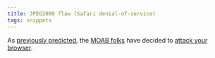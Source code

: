 ```yaml
---
title: JPEG2000 flaw (Safari denial-of-service)
tags: snippets
---
```


As [previously predicted](http://wincent.com/a/about/wincent/weblog/archives/2007/01/responsible_dis.php), the [MOAB folks](http://wincent.com/a/about/wincent/weblog/archives/apple/moab/) have decided to [attack your browser](http://groups.google.com/group/moabfixes/t/41c76ee5cbadc74).
